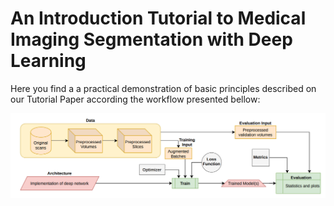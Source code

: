 # An Introduction Tutorial to Medical Imaging Segmentation with Deep Learning

Here you find a a practical demonstration of basic principles described on our Tutorial Paper <link> according the workflow presented bellow:

<img src=https://github.com/MICLab-Unicamp/Medical-Imaging-Tutorial/blob/main/workflow.png>


